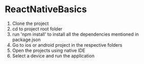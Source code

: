# ReactNativeBasics
1. Clone the project
2. cd to project root folder
3. run 'npm install' to install all the dependencies mentioned in package.json
4. Go to ios or android project in the respective folders
5. Open the projects using native IDE
6. Select a device and run the application
